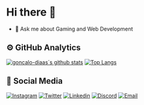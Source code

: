 # Hi there 👋

- 💬 Ask me about Gaming and Web Development

## ⚙️  GitHub Analytics

[![goncalo-diaas´s github stats](https://github-readme-stats.vercel.app/api?username=goncalo-dias&show_icons=true&hide=issues,contribs)](https://github.com/anuraghazra/github-readme-stats) [![Top Langs](https://github-readme-stats.vercel.app/api/top-langs/?username=goncalo-dias&layout=compact)](https://github.com/anuraghazra/github-readme-stats)

## 👦 Social Media

[![Instagram](https://img.shields.io/badge/@goncalo_diaas-Instagram?logo=Instagram&color=E1306C&logoColor=white&style=for-the-badge)](https://instagram.com/goncalo_diaas)
[![Twitter](https://img.shields.io/badge/@goncalo_diaas-Twitter?logo=Twitter&color=1DA1F2&logoColor=white&style=for-the-badge)](https://twitter.com/goncalo_diaas)
[![Linkedin](https://img.shields.io/badge/Gonçalo%20Dias-Linkedin?logo=Linkedin&color=2867B2&logoColor=white&style=for-the-badge)](https://www.linkedin.com/in/gon%C3%A7alo-dias-1143ab1b5/)
[![Discord](https://img.shields.io/badge/diasdiGhetto%234041-Discord?logo=Discord&color=2C2F33&logoColor=white&style=for-the-badge)](https://dsc.bio/diasdighetto/)
[![Email](https://img.shields.io/badge/geral@goncalodias.pt-Email?logo=gmail&color=2C2F33&logoColor=white&style=for-the-badge)](mailto:geral@goncalodias.pt)

